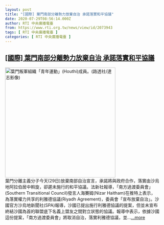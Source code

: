 ```yaml
---
layout: post
title: "[國際] 葉門南部分離勢力放棄自治 承諾落實和平協議"
date: 2020-07-29T08:56:14.000Z
author: RTI 中央廣播電臺
from: https://www.rti.org.tw/news/view/id/2073943
tags: [ RTI 中央廣播電臺 ]
categories: [ RTI 中央廣播電臺 ]
---
```

<!--1596012974000-->
[[國際] 葉門南部分離勢力放棄自治 承諾落實和平協議](https://www.rti.org.tw/news/view/id/2073943)
------

<div>
<img src="https://static.rti.org.tw/assets/thumbnails/2019/12/30/9fb084008bc0165d55022ca9a2ce6bc2.jpg" width="360" alt="葉門叛軍組織「青年運動」(Houthi)成員。(路透社/達志影像)" title="葉門叛軍組織「青年運動」(Houthi)成員。(路透社/達志影像)"><br>葉門分離主義分子今天(29日)放棄南部自治宣言，承諾將與政府合作，落實由沙烏地阿拉伯居中斡旋，卻遲未施行的和平協議。法新社報導，「南方過渡委員會」(Southern Transitional Council)發言人海賽姆(Nizar Haitham)在推特上表示，為落實權力共享的利雅德協議(Riyadh Agreement)，委員會「宣布放棄自治」。沙國官方沙烏地新聞社(SPA)報導，沙國已提出施行利雅德協議的提案，但並未宣布終結沙國為首的聯盟底下名義上盟友之間對立狀態的協議。報導中表示，依據沙國這份提案，「南方過渡委員會」將取消自治，落實利雅德協議，並...<a target="_blank" href="https://www.rti.org.tw/news/view/id/2073943">...more</a>
</div>
